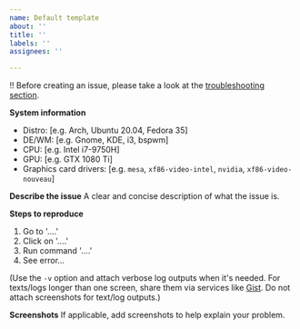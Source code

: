 ```yaml
---
name: Default template
about: ''
title: ''
labels: ''
assignees: ''

---
```


!! Before creating an issue, please take a look at the [troubleshooting section](https://old.reddit.com/r/leagueoflinux/wiki/index#wiki_3_-_.1F527_tech_support_and_troubleshooting).

**System information**
 - Distro: [e.g. Arch, Ubuntu 20.04, Fedora 35]
 - DE/WM: [e.g. Gnome, KDE, i3, bspwm]
 - CPU: [e.g. Intel i7-9750H]
 - GPU: [e.g. GTX 1080 Ti]
 - Graphics card drivers: [e.g. `mesa`, `xf86-video-intel`, `nvidia`, `xf86-video-nouveau`]

**Describe the issue**
A clear and concise description of what the issue is.

**Steps to reproduce**

1. Go to '....'
2. Click on '....'
3. Run command '....'
4. See error...

(Use the `-v` option and attach verbose log outputs when it's needed. For texts/logs longer than one screen, share them via services like [Gist](https://gist.github.com/). Do not attach screenshots for text/log outputs.)

**Screenshots**
If applicable, add screenshots to help explain your problem.
